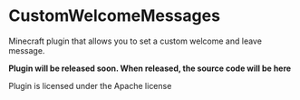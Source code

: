 # CustomWelcomeMessages
Minecraft plugin that allows you to set a custom welcome and leave message.

**Plugin will be released soon. When released, the source code will be here**

Plugin is licensed under the Apache license
